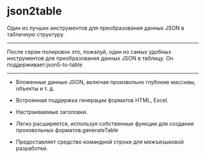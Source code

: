 # json2table

Один из лучших инструментов для преобразования данных JSON в табличную структуру.
____
После серии полировок это, пожалуй, один из самых удобных инструментов для преобразования данных JSON в таблицу. Он поддерживает:json5-to-table
____
- Вложенные данные JSON, включая произвольно глубокие массивы, объекты и т. д.

- Встроенная поддержка генерации форматов HTML, Excel.

- Настраиваемые заголовки.

- Легко расширяется, используя собственные функции для создания произвольных форматов.generateTable

- Предоставляет средство командной строки для межъязыковой разработки.
